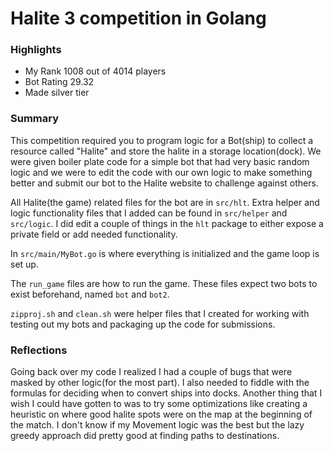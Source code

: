 # Halite 3 competition in Golang

### Highlights
- My Rank 1008 out of 4014 players
- Bot Rating 29.32
- Made silver tier

### Summary 

This competition required you to program logic for a Bot(ship) to collect a resource called "Halite" and store the halite in a storage location(dock).
We were given boiler plate code for a simple bot that had very basic random logic and we were to edit the code with our own logic to make something better and submit our bot to the Halite website to challenge against others.

All Halite(the game) related files for the bot are in `src/hlt`. Extra helper and logic functionality files that I added can be found in `src/helper` and `src/logic`. I did edit a couple of things in the `hlt` package to either expose a private field or add needed functionality.

In `src/main/MyBot.go` is where everything is initialized and the game loop is set up.

The `run_game` files are how to run the game. These files expect two bots to exist beforehand, named `bot` and `bot2`.

`zipproj.sh` and `clean.sh` were helper files that I created for working with testing out my bots and packaging up the code for submissions.

### Reflections

Going back over my code I realized I had a couple of bugs that were masked by other logic(for the most part). I also needed to fiddle with the formulas for deciding when to convert ships into docks. Another thing that I wish I could have gotten to was to try some optimizations like creating a heuristic on where good halite spots were on the map at the beginning of the match. I don't know if my Movement logic was the best but the lazy greedy approach did pretty good at finding paths to destinations.

